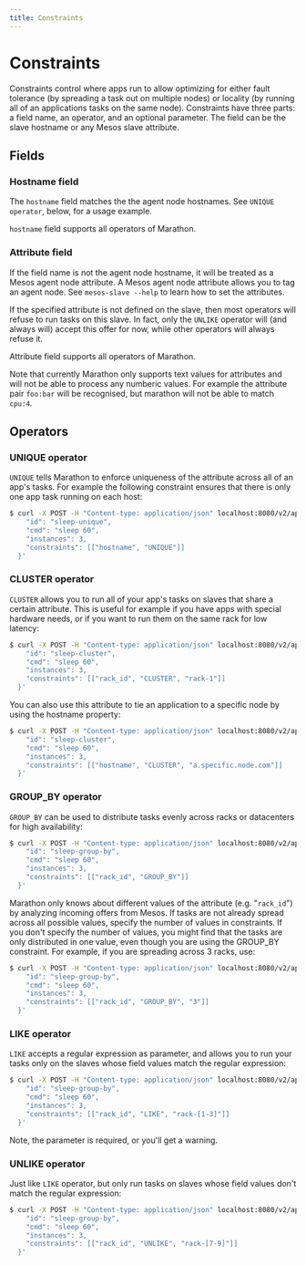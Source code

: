 ```yaml
---
title: Constraints
---
```


# Constraints

Constraints control where apps run to allow optimizing for either fault tolerance (by spreading a task out on multiple nodes) or locality (by running all of an applications tasks on the same node). Constraints have three parts: a field name, an operator, and an optional parameter. The field can be the slave hostname or any Mesos slave attribute.

## Fields

### Hostname field

The `hostname` field matches the the agent node hostnames. See `UNIQUE operator`, below, for a usage example.

`hostname` field supports all operators of Marathon.

### Attribute field

If the field name is not the agent node hostname, it will be treated as a Mesos agent node attribute. A Mesos agent node attribute allows you to tag an agent node. See `mesos-slave --help` to learn how to set the attributes.

If the specified attribute is not defined on the slave, then most operators will refuse to run tasks on this slave. In fact, only the `UNLIKE` operator will (and always will) accept this offer for now, while other operators will always refuse it.

Attribute field supports all operators of Marathon.

Note that currently Marathon only supports text values for attributes and will not be able to process any numberic values. For example the attribute pair `foo:bar` will be recognised, but marathon will not be able to match `cpu:4`.

## Operators

### UNIQUE operator

`UNIQUE` tells Marathon to enforce uniqueness of the attribute across all of an app's tasks. For example the following constraint ensures that there is only one app task running on each host:

``` bash
$ curl -X POST -H "Content-type: application/json" localhost:8080/v2/apps -d '{
    "id": "sleep-unique",
    "cmd": "sleep 60",
    "instances": 3,
    "constraints": [["hostname", "UNIQUE"]]
  }'
```

### CLUSTER operator

`CLUSTER` allows you to run all of your app's tasks on slaves that share a certain attribute. This is useful for example if you have apps with special hardware needs, or if you want to run them on the same rack for low latency:

``` bash
$ curl -X POST -H "Content-type: application/json" localhost:8080/v2/apps -d '{
    "id": "sleep-cluster",
    "cmd": "sleep 60",
    "instances": 3,
    "constraints": [["rack_id", "CLUSTER", "rack-1"]]
  }'
```

You can also use this attribute to tie an application to a specific node by using the hostname property:

``` bash
$ curl -X POST -H "Content-type: application/json" localhost:8080/v2/apps -d '{
    "id": "sleep-cluster",
    "cmd": "sleep 60",
    "instances": 3,
    "constraints": [["hostname", "CLUSTER", "a.specific.node.com"]]
  }'
```

### GROUP_BY operator

`GROUP_BY` can be used to distribute tasks evenly across racks or datacenters for high availability:

``` bash
$ curl -X POST -H "Content-type: application/json" localhost:8080/v2/apps -d '{
    "id": "sleep-group-by",
    "cmd": "sleep 60",
    "instances": 3,
    "constraints": [["rack_id", "GROUP_BY"]]
  }'
```

Marathon only knows about different values of the attribute (e.g. "`rack_id`") by analyzing incoming offers from Mesos. If tasks are not already spread across all possible values, specify the number of values in constraints. If you don't specify the number of values, you might find that the tasks are only distributed in one value, even though you are using the GROUP_BY constraint. For example, if you are spreading across 3 racks, use:

``` bash
$ curl -X POST -H "Content-type: application/json" localhost:8080/v2/apps -d '{
    "id": "sleep-group-by",
    "cmd": "sleep 60",
    "instances": 3,
    "constraints": [["rack_id", "GROUP_BY", "3"]]
  }'
```


### LIKE operator

`LIKE` accepts a regular expression as parameter, and allows you to run your tasks only on the slaves whose field values match the regular expression:

``` bash
$ curl -X POST -H "Content-type: application/json" localhost:8080/v2/apps -d '{
    "id": "sleep-group-by",
    "cmd": "sleep 60",
    "instances": 3,
    "constraints": [["rack_id", "LIKE", "rack-[1-3]"]]
  }'
```

Note, the parameter is required, or you'll get a warning.

### UNLIKE operator

Just like `LIKE` operator, but only run tasks on slaves whose field values don't match the regular expression:

``` bash
$ curl -X POST -H "Content-type: application/json" localhost:8080/v2/apps -d '{
    "id": "sleep-group-by",
    "cmd": "sleep 60",
    "instances": 3,
    "constraints": [["rack_id", "UNLIKE", "rack-[7-9]"]]
  }'
```
